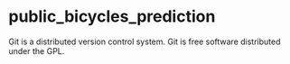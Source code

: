 # public_bicycles_prediction
Git is a distributed version control system.
Git is free software distributed under the GPL.